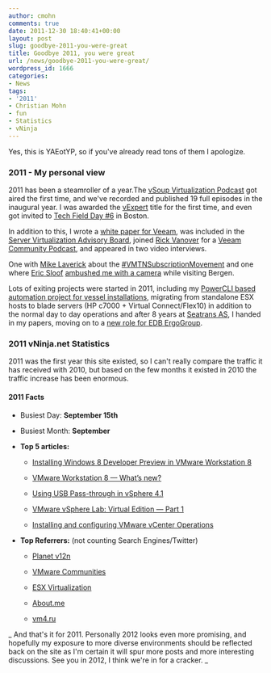 ```yaml
---
author: cmohn
comments: true
date: 2011-12-30 18:40:41+00:00
layout: post
slug: goodbye-2011-you-were-great
title: Goodbye 2011, you were great
url: /news/goodbye-2011-you-were-great/
wordpress_id: 1666
categories:
- News
tags:
- '2011'
- Christian Mohn
- fun
- Statistics
- vNinja
---
```


Yes, this is YAEotYP, so if you've already read tons of them I apologize.



### 2011 - My personal view



2011 has been a steamroller of a year.The [vSoup Virtualization Podcast](http://vSoup.net) got aired the first time, and we've recorded and published 19 full episodes in the inaugural year. I was awarded the [vExpert](http://www.vmware.com/communities/vexpert/) title for the first time, and even got invited to [Tech Field Day #6](http://techfieldday.com/2011/tfd6/) in Boston. 

In addition to this, I wrote a [white paper for Veeam](http://go.veeam.com/wp-2011-christian-mohn-7-expert-tips-managing-remote-vsphere.html), was included in the [Server Virtualization Advisory Board](http://itknowledgeexchange.techtarget.com/server-virtualization/announcing-our-new-advisory-board-member/), joined [Rick Vanover](http://twitter.com/RickVanover) for a [Veeam Community Podcast](http://www.veeam.com/podcast/episode-45-%E2%80%93-vsphere-5-storage-potpourri.html), and appeared in two video interviews. 

One with [Mike Laverick](http://twitter.com/mike_laverick) about the [#VMTNSubscriptionMovement](http://www.youtube.com/watch?v=RO8qU_5JgB8) and one where [Eric Sloof](http://twitter.com/esloof) [ambushed me with a camera](http://www.youtube.com/watch?v=nnBi7A5xn88) while visiting Bergen.


Lots of exiting projects were started in 2011, including my [PowerCLI based automation project for vessel installations](http://vninja.net/virtualization/auto-installation-and-configuring-of-vsphere-esxi-5/), migrating from standalone ESX hosts to blade servers (HP c7000 + Virtual Connect/Flex10) in addition to the normal day to day operations and after 8 years at [Seatrans AS](http://seatrans.no), I handed in my papers, moving on to a [new role for EDB ErgoGroup](http://vninja.net/news/my-personal-vmotion/).




### 2011 vNinja.net Statistics


2011 was the first year this site existed, so I can't really compare the traffic it has received with 2010, but based on the few months it existed in 2010 the traffic increase has been enormous.



#### 2011 Facts





	
  * Busiest Day: **September 15th**

	
  * Busiest Month: **September**

	
  * **Top 5 articles:**

        
	   
    * [Installing Windows 8 Developer Preview in VMware Workstation 8](http://vninja.net/virtualization/installing-windows-8-developer-preview-in-vmware-workstation-8/)

	   
    * [VMware Workstation 8 — What’s new?](http://vninja.net/virtualization/vmware-workstation-8-whats-new/)

	   
    * [Using USB Pass-through in vSphere 4.1](http://vninja.net/virtualization/using-usb-pass-through-in-vsphere-4-1/)

	   
    * [VMware vSphere Lab: Virtual Edition — Part 1](http://vninja.net/virtualization/vmware-vsphere-lab-virtual-edition-part-1/)

	   
    * [Installing and configuring VMware vCenter Operations](http://vninja.net/virtualization/installing-and-configuring-vmware-vcenter-operations/)

      
	
  * **Top Referrers:** (not counting Search Engines/Twitter)


	
    * [Planet v12n](http://vmware.com/vmtn/planet/v12n/)

	
    * [VMware Communities](http://communities.vmware.com)

	
    * [ESX Virtualization](http://www.vladan.fr/)

	
    * [About.me](http://about.me/h0bbel)

	
    * [vm4.ru](http://www.vm4.ru/)




_
And that's it for 2011. Personally 2012 looks even more promising, and hopefully my exposure to more diverse environments should be reflected back on the site as I'm certain it will spur more posts and more interesting discussions. See you in 2012, I think we're in for a cracker.
_

